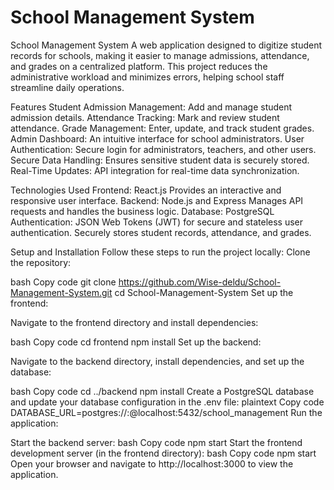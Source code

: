 # School Management System
School Management System
A web application designed to digitize student records for schools, making it easier to manage admissions, attendance, and grades on a centralized platform. This project reduces the administrative workload and minimizes errors, helping school staff streamline daily operations.


Features
Student Admission Management: Add and manage student admission details.
Attendance Tracking: Mark and review student attendance.
Grade Management: Enter, update, and track student grades.
Admin Dashboard: An intuitive interface for school administrators.
User Authentication: Secure login for administrators, teachers, and other users.
Secure Data Handling: Ensures sensitive student data is securely stored.
Real-Time Updates: API integration for real-time data synchronization.


Technologies Used
Frontend: React.js
Provides an interactive and responsive user interface.
Backend: Node.js and Express
Manages API requests and handles the business logic.
Database: PostgreSQL
Authentication: JSON Web Tokens (JWT) for secure and stateless user authentication.
Securely stores student records, attendance, and grades.


Setup and Installation
Follow these steps to run the project locally:
Clone the repository:

bash
Copy code
git clone https://github.com/Wise-deldu/School-Management-System.git
cd School-Management-System
Set up the frontend:

Navigate to the frontend directory and install dependencies:

bash
Copy code
cd frontend
npm install
Set up the backend:

Navigate to the backend directory, install dependencies, and set up the database:

bash
Copy code
cd ../backend
npm install
Create a PostgreSQL database and update your database configuration in the .env file:
plaintext
Copy code
DATABASE_URL=postgres://<username>:<password>@localhost:5432/school_management
Run the application:

Start the backend server:
bash
Copy code
npm start
Start the frontend development server (in the frontend directory):
bash
Copy code
npm start
Open your browser and navigate to http://localhost:3000 to view the application.